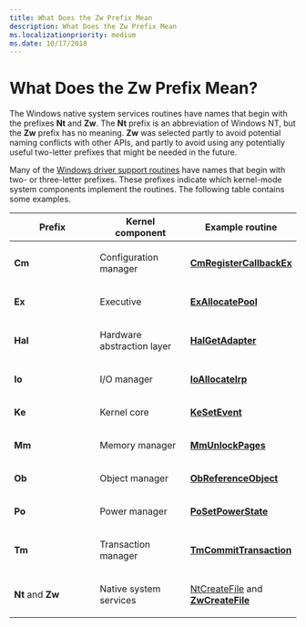 ```yaml
---
title: What Does the Zw Prefix Mean
description: What Does the Zw Prefix Mean
ms.localizationpriority: medium
ms.date: 10/17/2018
---
```


# What Does the Zw Prefix Mean?


The Windows native system services routines have names that begin with the prefixes **Nt** and **Zw**. The **Nt** prefix is an abbreviation of Windows NT, but the **Zw** prefix has no meaning. **Zw** was selected partly to avoid potential naming conflicts with other APIs, and partly to avoid using any potentially useful two-letter prefixes that might be needed in the future.

Many of the [Windows driver support routines](/windows-hardware/drivers/ddi/index) have names that begin with two- or three-letter prefixes. These prefixes indicate which kernel-mode system components implement the routines. The following table contains some examples.

<table>
<colgroup>
<col width="33%" />
<col width="33%" />
<col width="33%" />
</colgroup>
<thead>
<tr class="header">
<th>Prefix</th>
<th>Kernel component</th>
<th>Example routine</th>
</tr>
</thead>
<tbody>
<tr class="odd">
<td><p><strong>Cm</strong></p></td>
<td><p>Configuration manager</p></td>
<td><p><a href="/windows-hardware/drivers/ddi/wdm/nf-wdm-cmregistercallbackex" data-raw-source="[&lt;strong&gt;CmRegisterCallbackEx&lt;/strong&gt;](/windows-hardware/drivers/ddi/wdm/nf-wdm-cmregistercallbackex)"><strong>CmRegisterCallbackEx</strong></a></p></td>
</tr>
<tr class="even">
<td><p><strong>Ex</strong></p></td>
<td><p>Executive</p></td>
<td><p><a href="/windows-hardware/drivers/ddi/wdm/nf-wdm-exallocatepool" data-raw-source="[&lt;strong&gt;ExAllocatePool&lt;/strong&gt;](/windows-hardware/drivers/ddi/wdm/nf-wdm-exallocatepool)"><strong>ExAllocatePool</strong></a></p></td>
</tr>
<tr class="odd">
<td><p><strong>Hal</strong></p></td>
<td><p>Hardware abstraction layer</p></td>
<td><p><a href="/previous-versions/windows/hardware/drivers/ff546644(v=vs.85)" data-raw-source="[&lt;strong&gt;HalGetAdapter&lt;/strong&gt;](/previous-versions/windows/hardware/drivers/ff546644(v=vs.85))"><strong>HalGetAdapter</strong></a></p></td>
</tr>
<tr class="even">
<td><p><strong>Io</strong></p></td>
<td><p>I/O manager</p></td>
<td><p><a href="/windows-hardware/drivers/ddi/wdm/nf-wdm-ioallocateirp" data-raw-source="[&lt;strong&gt;IoAllocateIrp&lt;/strong&gt;](/windows-hardware/drivers/ddi/wdm/nf-wdm-ioallocateirp)"><strong>IoAllocateIrp</strong></a></p></td>
</tr>
<tr class="odd">
<td><p><strong>Ke</strong></p></td>
<td><p>Kernel core</p></td>
<td><p><a href="/windows-hardware/drivers/ddi/wdm/nf-wdm-kesetevent" data-raw-source="[&lt;strong&gt;KeSetEvent&lt;/strong&gt;](/windows-hardware/drivers/ddi/wdm/nf-wdm-kesetevent)"><strong>KeSetEvent</strong></a></p></td>
</tr>
<tr class="even">
<td><p><strong>Mm</strong></p></td>
<td><p>Memory manager</p></td>
<td><p><a href="/windows-hardware/drivers/ddi/wdm/nf-wdm-mmunlockpages" data-raw-source="[&lt;strong&gt;MmUnlockPages&lt;/strong&gt;](/windows-hardware/drivers/ddi/wdm/nf-wdm-mmunlockpages)"><strong>MmUnlockPages</strong></a></p></td>
</tr>
<tr class="odd">
<td><p><strong>Ob</strong></p></td>
<td><p>Object manager</p></td>
<td><p><a href="/windows-hardware/drivers/ddi/wdm/nf-wdm-obfreferenceobject" data-raw-source="[&lt;strong&gt;ObReferenceObject&lt;/strong&gt;](/windows-hardware/drivers/ddi/wdm/nf-wdm-obfreferenceobject)"><strong>ObReferenceObject</strong></a></p></td>
</tr>
<tr class="even">
<td><p><strong>Po</strong></p></td>
<td><p>Power manager</p></td>
<td><p><a href="/windows-hardware/drivers/ddi/ntifs/nf-ntifs-posetpowerstate" data-raw-source="[&lt;strong&gt;PoSetPowerState&lt;/strong&gt;](/windows-hardware/drivers/ddi/ntifs/nf-ntifs-posetpowerstate)"><strong>PoSetPowerState</strong></a></p></td>
</tr>
<tr class="odd">
<td><p><strong>Tm</strong></p></td>
<td><p>Transaction manager</p></td>
<td><p><a href="/windows-hardware/drivers/ddi/wdm/nf-wdm-tmcommittransaction" data-raw-source="[&lt;strong&gt;TmCommitTransaction&lt;/strong&gt;](/windows-hardware/drivers/ddi/wdm/nf-wdm-tmcommittransaction)"><strong>TmCommitTransaction</strong></a></p></td>
</tr>
<tr class="even">
<td><p><strong>Nt</strong> and <strong>Zw</strong></p></td>
<td><p>Native system services</p></td>
<td><p><a href="/windows/win32/api/winternl/nf-winternl-ntcreatefile" data-raw-source="[NtCreateFile](/windows/win32/api/winternl/nf-winternl-ntcreatefile)">NtCreateFile</a> and <a href="/windows-hardware/drivers/ddi/ntifs/nf-ntifs-ntcreatefile" data-raw-source="[&lt;strong&gt;ZwCreateFile&lt;/strong&gt;](/windows-hardware/drivers/ddi/ntifs/nf-ntifs-ntcreatefile)"><strong>ZwCreateFile</strong></a></p></td>
</tr>
</tbody>
</table>

